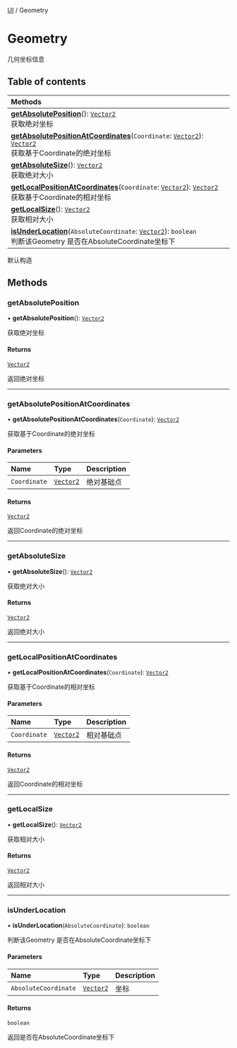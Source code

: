 [UI](../groups/Core.UI.md) / Geometry

# Geometry <Badge type="tip" text="Class" /> <Score text="Geometry" />

几何坐标信息

## Table of contents

| Methods |
| :-----|
| **[getAbsolutePosition](mw.Geometry.md#getabsoluteposition)**(): [`Vector2`](mw.Vector2.md) <br> 获取绝对坐标|
| **[getAbsolutePositionAtCoordinates](mw.Geometry.md#getabsolutepositionatcoordinates)**(`Coordinate`: [`Vector2`](mw.Vector2.md)): [`Vector2`](mw.Vector2.md) <br> 获取基于Coordinate的绝对坐标|
| **[getAbsoluteSize](mw.Geometry.md#getabsolutesize)**(): [`Vector2`](mw.Vector2.md) <br> 获取绝对大小|
| **[getLocalPositionAtCoordinates](mw.Geometry.md#getlocalpositionatcoordinates)**(`Coordinate`: [`Vector2`](mw.Vector2.md)): [`Vector2`](mw.Vector2.md) <br> 获取基于Coordinate的相对坐标|
| **[getLocalSize](mw.Geometry.md#getlocalsize)**(): [`Vector2`](mw.Vector2.md) <br> 获取相对大小|
| **[isUnderLocation](mw.Geometry.md#isunderlocation)**(`AbsoluteCoordinate`: [`Vector2`](mw.Vector2.md)): `boolean` <br> 判断该Geometry 是否在AbsoluteCoordinate坐标下|

默认构造

## Methods

### getAbsolutePosition <Score text="getAbsolutePosition" /> 

• **getAbsolutePosition**(): [`Vector2`](mw.Vector2.md) <Badge type="tip" text="client" />

获取绝对坐标


#### Returns

[`Vector2`](mw.Vector2.md)

返回绝对坐标

___

### getAbsolutePositionAtCoordinates <Score text="getAbsolutePositionAtCoordinates" /> 

• **getAbsolutePositionAtCoordinates**(`Coordinate`): [`Vector2`](mw.Vector2.md) <Badge type="tip" text="client" />

获取基于Coordinate的绝对坐标


#### Parameters

| Name | Type | Description |
| :------ | :------ | :------ |
| `Coordinate` | [`Vector2`](mw.Vector2.md) | 绝对基础点 |

#### Returns

[`Vector2`](mw.Vector2.md)

返回Coordinate的绝对坐标

___

### getAbsoluteSize <Score text="getAbsoluteSize" /> 

• **getAbsoluteSize**(): [`Vector2`](mw.Vector2.md) <Badge type="tip" text="client" />

获取绝对大小


#### Returns

[`Vector2`](mw.Vector2.md)

返回绝对大小

___

### getLocalPositionAtCoordinates <Score text="getLocalPositionAtCoordinates" /> 

• **getLocalPositionAtCoordinates**(`Coordinate`): [`Vector2`](mw.Vector2.md) <Badge type="tip" text="client" />

获取基于Coordinate的相对坐标


#### Parameters

| Name | Type | Description |
| :------ | :------ | :------ |
| `Coordinate` | [`Vector2`](mw.Vector2.md) | 相对基础点 |

#### Returns

[`Vector2`](mw.Vector2.md)

返回Coordinate的相对坐标

___

### getLocalSize <Score text="getLocalSize" /> 

• **getLocalSize**(): [`Vector2`](mw.Vector2.md) <Badge type="tip" text="client" />

获取相对大小


#### Returns

[`Vector2`](mw.Vector2.md)

返回相对大小

___

### isUnderLocation <Score text="isUnderLocation" /> 

• **isUnderLocation**(`AbsoluteCoordinate`): `boolean` <Badge type="tip" text="client" />

判断该Geometry 是否在AbsoluteCoordinate坐标下


#### Parameters

| Name | Type | Description |
| :------ | :------ | :------ |
| `AbsoluteCoordinate` | [`Vector2`](mw.Vector2.md) | 坐标 |

#### Returns

`boolean`

返回是否在AbsoluteCoordinate坐标下
